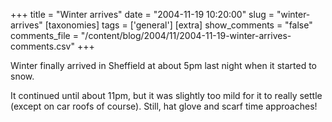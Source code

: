+++
title = "Winter arrives"
date = "2004-11-19 10:20:00"
slug = "winter-arrives"
[taxonomies]
tags = ['general']
[extra]
show_comments = "false"
comments_file = "/content/blog/2004/11/2004-11-19-winter-arrives-comments.csv"
+++

Winter finally arrived in Sheffield at about 5pm last night when it started to snow.

It continued until about 11pm, but it was slightly too mild for it to really settle (except on car roofs of course). Still, hat glove and scarf time approaches!
